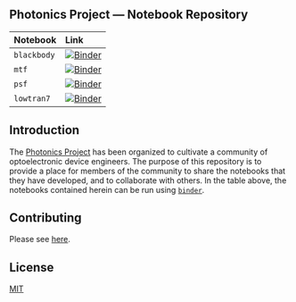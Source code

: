 ## Photonics Project — Notebook Repository

| Notebook | Link |
|:--|:--|
| `blackbody` | [![Binder](https://mybinder.org/badge_logo.svg)][blackbody] |
| `mtf` | [![Binder](https://mybinder.org/badge_logo.svg)][mtf] |
| `psf` | [![Binder](https://mybinder.org/badge_logo.svg)][psf] |
| `lowtran7` | [![Binder](https://mybinder.org/badge_logo.svg)][lowtran7] |

[blackbody]: https://mybinder.org/v2/gh/photonics-project/notebooks/main?urlpath=voila%2Frender%2Fblackbody.ipynb
[mtf]: https://mybinder.org/v2/gh/photonics-project/notebooks/main?urlpath=voila%2Frender%2Fmtf.ipynb
[psf]: https://mybinder.org/v2/gh/photonics-project/notebooks/main?urlpath=voila%2Frender%2Fpsf.ipynb
[lowtran7]: https://mybinder.org/v2/gh/photonics-project/notebooks/main?urlpath=voila%2Frender%2Flowtran7.ipynb


## Introduction

The [Photonics Project] has been organized to cultivate a community of optoelectronic device engineers.
The purpose of this repository is to provide a place for members of the community to share the notebooks that they have developed,
  and to collaborate with others.
In the table above, the notebooks contained herein can be run using [`binder`][binder].


## Contributing

Please see [here](CONTRIBUTING.md).


## License

[MIT](LICENSE)


[Photonics Project]: https://photonicsproject.org
[binder]: https://mybinder.org/
